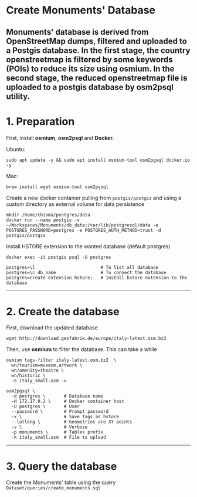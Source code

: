 # Create Monuments' Database


Monuments' database is derived from OpenStreetMap dumps, filtered and uploaded to a Postgis database.
In the first stage, the country openstreetmap is filtered by some keywords (POIs) to reduce its size using **osmium**.
In the second stage, the reduced openstreetmap file is uploaded to a postgis database by **osm2psql** utility.
---

# 1. Preparation
First, install **osmium**, **osm2psql** and **Docker**.

Ubuntu:
```shell
sudo apt update -y && sudo apt install osmium-tool osm2pgsql docker.io -y
```

Mac:
```shell
brew install wget osmium-tool osm2pgsql
```

Create a new docker container pulling from `postgis/postgis` and using a custom directory as external volume for data persistence

```shell
mkdir /home/chioma/postgres/data
docker run --name postgis -v ~/Workspaces/Monuments/db_data:/var/lib/postgresql/data -e POSTGRES_PASSWORD=postgres -e POSTGRES_AUTH_METHOD=trust -d postgis/postgis
```


Install HSTORE extension to the wanted database (default postgres)

```shell
docker exec -it postgis psql -U postgres
```

```shell
postgres=\l                         # To list all database
postgres=\c db_name                 # To connect the database
postgres=create extension hstore;   # Install hstore extension to the database
```
---
# 2. Create the database

First, download the updated database

```shell
wget http://download.geofabrik.de/europe/italy-latest.osm.bz2
```

Then, use **osmium** to filter the database. This can take a while

```shell
osmium tags-filter italy-latest.osm.bz2  \
  wn/tourism=museum,artwork \
  wn/amenity=theatre \
  wn/historic \
  -o italy_small.osm -v
```


```shell
osm2pgsql \
  -d postgres \       # Database name
  -H 172.17.0.2 \     # Docker container host
  -U postgres \       # User
  --password \        # Prompt password
  -x \                # Save tags as hstore
  --latlong \         # Geometries are XY points
  -v \                # Verbose
  -p monuments \      # Tables prefix
  -k italy_small.osm  # File to upload
```
---

# 3. Query the database
Create the Monuments' table using the query `Dataset/queries/create_monuments.sql` 